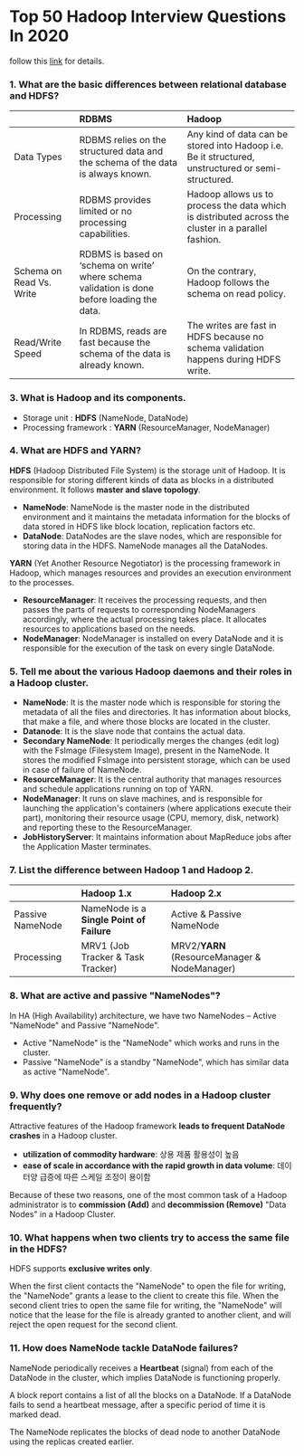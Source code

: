 # Top 50 Hadoop Interview Questions In 2020

follow this [link](https://www.edureka.co/blog/interview-questions/top-50-hadoop-interview-questions-2016/) for details.


### 1. What are the basic differences between relational database and HDFS?

|                         | RDBMS   | Hadoop  |
| :---                    | :---    | :---    |
|Data Types               |RDBMS relies on the structured data and the schema of the data is always known.|Any kind of data can be stored into Hadoop i.e. Be it structured, unstructured or semi-structured.|
|Processing               |RDBMS provides limited or no processing capabilities.|Hadoop allows us to process the data which is distributed across the cluster in a parallel fashion.|
|Schema on Read Vs. Write |RDBMS is based on ‘schema on write’ where schema validation is done before loading the data.|On the contrary, Hadoop follows the schema on read policy.|
|Read/Write Speed         |In RDBMS, reads are fast because the schema of the data is already known.|The writes are fast in HDFS because no schema validation happens during HDFS write.|


### 3. What is Hadoop and its components. 
- Storage unit : <b>HDFS</b> (NameNode, DataNode)
- Processing framework : <b>YARN</b> (ResourceManager, NodeManager)


### 4. What are HDFS and YARN?

<b>HDFS</b> (Hadoop Distributed File System) is the storage unit of Hadoop. 
It is responsible for storing different kinds of data as blocks in a distributed environment. 
It follows <b>master and slave topology</b>.

- <b>NameNode</b>: NameNode is the master node in the distributed environment and it maintains the metadata information for the blocks of data stored in HDFS like block location, replication factors etc.
- <b>DataNode</b>: DataNodes are the slave nodes, which are responsible for storing data in the HDFS. NameNode manages all the DataNodes.

<b>YARN</b> (Yet Another Resource Negotiator) is the processing framework in Hadoop, 
which manages resources and provides an execution environment to the processes.

- <b>ResourceManager</b>: It receives the processing requests, and then passes the parts of requests to corresponding NodeManagers accordingly, where the actual processing takes place. It allocates resources to applications based on the needs.
- <b>NodeManager</b>: NodeManager is installed on every DataNode and it is responsible for the execution of the task on every single DataNode.


### 5. Tell me about the various Hadoop daemons and their roles in a Hadoop cluster.
- <b>NameNode</b>: It is the master node which is responsible for storing the metadata of all the files and directories. It has information about blocks, that make a file, and where those blocks are located in the cluster.
- <b>Datanode</b>: It is the slave node that contains the actual data.
- <b>Secondary NameNode</b>: It periodically merges the changes (edit log) with the FsImage (Filesystem Image), present in the NameNode. It stores the modified FsImage into persistent storage, which can be used in case of failure of NameNode.
- <b>ResourceManager</b>: It is the central authority that manages resources and schedule applications running on top of YARN.
- <b>NodeManager</b>: It runs on slave machines, and is responsible for launching the application's containers (where applications execute their part), monitoring their resource usage (CPU, memory, disk, network) and reporting these to the ResourceManager.
- <b>JobHistoryServer</b>: It maintains information about MapReduce jobs after the Application Master terminates.


### 7. List the difference between Hadoop 1 and Hadoop 2.

|                   | Hadoop 1.x                                  | Hadoop 2.x                                      |
| :---              | :---                                        | :---                                            |
| Passive NameNode  |NameNode is a <b>Single Point of Failure</b> |Active & Passive NameNode                        |
| Processing        |MRV1 (Job Tracker & Task Tracker)            |MRV2/<b>YARN</b> (ResourceManager & NodeManager) |


### 8. What are active and passive "NameNodes"? 

In HA (High Availability) architecture, we have two NameNodes – Active "NameNode" and Passive "NameNode".
- Active "NameNode" is the "NameNode" which works and runs in the cluster.
- Passive "NameNode" is a standby "NameNode", which has similar data as active "NameNode".


### 9. Why does one remove or add nodes in a Hadoop cluster frequently?

Attractive features of the Hadoop framework <b>leads to frequent DataNode crashes</b> in a Hadoop cluster.
- <b>utilization of commodity hardware</b>: 상용 제품 활용성이 높음
- <b>ease of scale in accordance with the rapid growth in data volume</b>: 데이터양 급증에 따른 스케일 조정이 용이함

Because of these two reasons, one of the most common task of a Hadoop administrator is 
to <b>commission (Add)</b> and <b>decommission (Remove)</b> "Data Nodes" in a Hadoop Cluster.


### 10. What happens when two clients try to access the same file in the HDFS?

HDFS supports <b>exclusive writes only</b>.

When the first client contacts the "NameNode" to open the file for writing, 
the "NameNode" grants a lease to the client to create this file. 
When the second client tries to open the same file for writing, 
the "NameNode" will notice that the lease for the file is already granted to another client, 
and will reject the open request for the second client.


### 11. How does NameNode tackle DataNode failures?
NameNode periodically receives a <b>Heartbeat</b> (signal) from each of the DataNode in the cluster, 
which implies DataNode is functioning properly.

A block report contains a list of all the blocks on a DataNode. 
If a DataNode fails to send a heartbeat message, after a specific period of time it is marked dead.

The NameNode replicates the blocks of dead node to another DataNode using the replicas created earlier.



